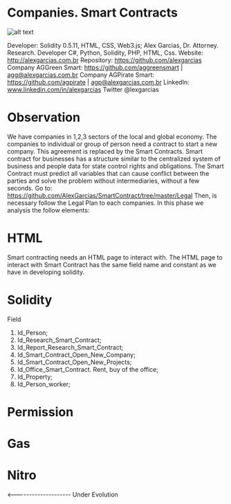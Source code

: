 # Companies. Smart Contracts


![alt text](http://alexgarcias.com.br/blog/wp-content/uploads/2017/05/AlexGarciasAttorneys.png)

Developer: Solidity 0.5.11, HTML, CSS, Web3.js; Alex Garcias, Dr. Attorney. Research. Developer C#, Python, Solidity, PHP, HTML, Css. Website: http://alexgarcias.com.br Repository: https://github.com/alexgarcias Company AGGreen Smart: https://github.com/aggreensmart | agg@alexgarcias.com.br Company AGPirate Smart: https://github.com/agpirate | agp@alexgarcias.com.br LinkedIn: www.linkedin.com/in/alexgarcias Twitter @lexgarcias

# Observation

We have companies in 1,2,3 sectors of the local and global economy. The companies to individual or group of person need a contract to start a new company. 
This agreement is replaced by the Smart Contracts. Smart contract for businesses has a structure similar to the centralized system of business and people data for state control rights and obligations.
The Smart Contract must predict all variables that can cause conflict between the parties and solve the problem without intermediaries, without a few seconds. 
Go to: https://github.com/AlexGarcias/SmartContract/tree/master/Legal 
Then, is necessary follow the Legal Plan to each companies. In this phase we analysis the follow elements:

# HTML

Smart contracting needs an HTML page to interact with. The HTML page to interact with Smart Contract has the same field name and constant as we have in developing solidity.

# Solidity

Field

1. Id_Person;
2. Id_Research_Smart_Contract;
3. Id_Report_Research_Smart_Contract;
4. Id_Smart_Contract_Open_New_Company;
5. Id_Smart_Contract_Open_New_Projects;
6. Id_Office_Smart_Contract. Rent, buy of the office;
7. Id_Property;
8. Id_Person_worker;

# Permission


# Gas



# Nitro



<-------------------- Under Evolution

